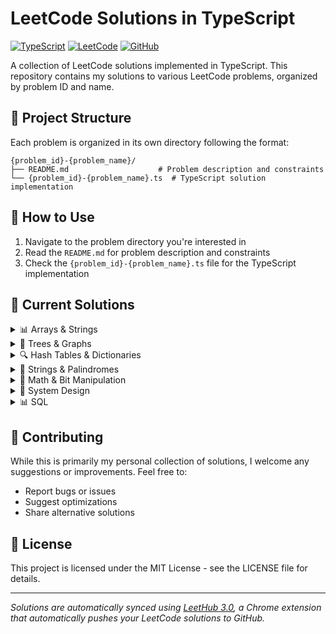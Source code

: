 # LeetCode Solutions in TypeScript

[![TypeScript](https://img.shields.io/badge/TypeScript-007ACC?style=for-the-badge&logo=typescript&logoColor=white)](https://www.typescriptlang.org/)
[![LeetCode](https://img.shields.io/badge/LeetCode-000000?style=for-the-badge&logo=LeetCode&logoColor=#d16c06)](https://leetcode.com/)
[![GitHub](https://img.shields.io/badge/GitHub-100000?style=for-the-badge&logo=github&logoColor=white)](https://github.com/)

A collection of LeetCode solutions implemented in TypeScript. This repository contains my solutions to various LeetCode problems, organized by problem ID and name.

## 📁 Project Structure

Each problem is organized in its own directory following the format:
```
{problem_id}-{problem_name}/
├── README.md                    # Problem description and constraints
└── {problem_id}-{problem_name}.ts  # TypeScript solution implementation
```

## 🚀 How to Use

1. Navigate to the problem directory you're interested in
2. Read the `README.md` for problem description and constraints
3. Check the `{problem_id}-{problem_name}.ts` file for the TypeScript implementation

## 📝 Current Solutions

<details>
<summary>📊 Arrays & Strings</summary>

- [0002. Add Two Numbers](./0002-add-two-numbers/)
- [0015. 3Sum](./0015-3sum/)
- [0049. Group Anagrams](./0049-group-anagrams/)
- [0054. Spiral Matrix](./0054-spiral-matrix/)
- [0059. Spiral Matrix II](./0059-spiral-matrix-ii/)
- [0713. Subarray Product Less Than K](./0713-subarray-product-less-than-k/)
- [0885. Spiral Matrix III](./0885-spiral-matrix-iii/)
- [1249. Minimum Remove to Make Valid Parentheses](./1249-minimum-remove-to-make-valid-parentheses/)
- [1768. Merge Strings Alternately](./1768-merge-strings-alternately/)
- [1930. Unique Length-3 Palindromic Subsequences](./1930-unique-length-3-palindromic-subsequences/)
- [2235. Add Two Integers](./2235-add-two-integers/)
- [2326. Spiral Matrix IV](./2326-spiral-matrix-iv/)
- [2425. Bitwise XOR of All Pairings](./2425-bitwise-xor-of-all-pairings/)
- [2667. Create Hello World Function](./2667-create-hello-world-function/)
- [3306. Count of Substrings Containing Every Vowel and K Consonants II](./3306-count-of-substrings-containing-every-vowel-and-k-consonants-ii/)
- [3411. Maximum Subarray with Equal Products](./3411-maximum-subarray-with-equal-products/)
- [3423. Maximum Difference Between Adjacent Elements in a Circular Array](./3423-maximum-difference-between-adjacent-elements-in-a-circular-array/)
- [3424. Minimum Cost to Make Arrays Identical](./3424-minimum-cost-to-make-arrays-identical/)
- [3438. Find Valid Pair of Adjacent Digits in String](./3438-find-valid-pair-of-adjacent-digits-in-string/)
- [3446. Sort Matrix by Diagonals](./3446-sort-matrix-by-diagonals/)
- [3448. Count Substrings Divisible by Last Digit](./3448-count-substrings-divisible-by-last-digit/)
- [3502. Minimum Cost to Reach Every Position](./3502-minimum-cost-to-reach-every-position/)
- [3505. Minimum Operations to Make Elements Within K Subarrays Equal](./3505-minimum-operations-to-make-elements-within-k-subarrays-equal/)
- [3507. Minimum Pair Removal to Sort Array I](./3507-minimum-pair-removal-to-sort-array-i/)
- [3510. Minimum Pair Removal to Sort Array II](./3510-minimum-pair-removal-to-sort-array-ii/)
- [3512. Minimum Operations to Make Array Sum Divisible by K](./3512-minimum-operations-to-make-array-sum-divisible-by-k/)
- [3513. Number of Unique XOR Triplets I](./3513-number-of-unique-xor-triplets-i/)
- [3514. Number of Unique XOR Triplets II](./3514-number-of-unique-xor-triplets-ii/)
- [3516. Find Closest Person](./3516-find-closest-person/)
- [3517. Smallest Palindromic Rearrangement I](./3517-smallest-palindromic-rearrangement-i/)

</details>

<details>
<summary>🌳 Trees & Graphs</summary>

- [0124. Binary Tree Maximum Path Sum](./0124-binary-tree-maximum-path-sum/)
- [0199. Binary Tree Right Side View](./0199-binary-tree-right-side-view/)
- [0200. Number of Islands](./0200-number-of-islands/)
- [0543. Diameter of Binary Tree](./0543-diameter-of-binary-tree/)
- [3515. Shortest Path in a Weighted Tree](./3515-shortest-path-in-a-weighted-tree/)

</details>

<details>
<summary>🔍 Hash Tables & Dictionaries</summary>

- [0146. LRU Cache](./0146-lru-cache/)
- [1366. Rank Teams by Votes](./1366-rank-teams-by-votes/)
- [2115. Find All Possible Recipes from Given Supplies](./2115-find-all-possible-recipes-from-given-supplies/)
- [3477. Fruits into Baskets II](./3477-fruits-into-baskets-ii/)
- [3479. Fruits into Baskets III](./3479-fruits-into-baskets-iii/)

</details>

<details>
<summary>📝 Strings & Palindromes</summary>

- [0767. Reorganize String](./0767-reorganize-string/)
- [3503. Longest Palindrome After Substring Concatenation I](./3503-longest-palindrome-after-substring-concatenation-i/)
- [3504. Longest Palindrome After Substring Concatenation II](./3504-longest-palindrome-after-substring-concatenation-ii/)

</details>

<details>
<summary>🔢 Math & Bit Manipulation</summary>

- [3509. Maximum Product of Subsequences with an Alternating Sum Equal to K](./3509-maximum-product-of-subsequences-with-an-alternating-sum-equal-to-k/)

</details>

<details>
<summary>💾 System Design</summary>

- [3508. Implement Router](./3508-implement-router/)

</details>

<details>
<summary>📊 SQL</summary>

- [3421. Find Students Who Improved](./3421-find-students-who-improved/)

</details>

## 🤝 Contributing

While this is primarily my personal collection of solutions, I welcome any suggestions or improvements. Feel free to:

- Report bugs or issues
- Suggest optimizations
- Share alternative solutions

## 📄 License

This project is licensed under the MIT License - see the LICENSE file for details.

---

*Solutions are automatically synced using [LeetHub 3.0](https://github.com/raphaelheinz/LeetHub-3.0), a Chrome extension that automatically pushes your LeetCode solutions to GitHub.*
